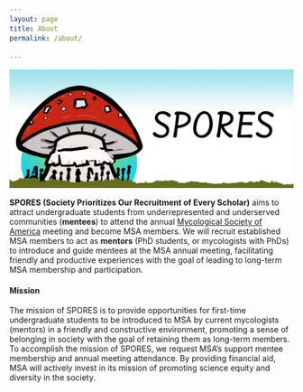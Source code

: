 ```yaml
---
layout: page
title: About
permalink: /about/

---
```


![](/assets/site_images/spores_b.jpg)

**SPORES (Society Prioritizes Our Recruitment of Every Scholar)** aims to attract undergraduate students from underrepresented and underserved communities (**mentees**) to attend the annual [Mycological Society of America](https://msafungi.org/) meeting and become MSA members. We will recruit established MSA members to act as **mentors** (PhD students, or mycologists with PhDs) to introduce and guide mentees at the MSA annual meeting, facilitating friendly and productive experiences with the goal of leading to long-term MSA membership and participation.  

#### Mission  

The mission of SPORES is to provide opportunities for first-time undergraduate students to be introduced to MSA by current mycologists (mentors) in a friendly and constructive environment, promoting a sense of belonging in society with the goal of retaining them as long-term members. To accomplish the mission of SPORES, we request MSA’s support mentee membership and annual meeting attendance. By providing financial aid, MSA will actively invest in its mission of promoting science equity and diversity in the society. 
